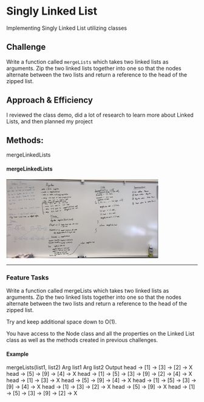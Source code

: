 # Singly Linked List

Implementing Singly Linked List utilizing classes

## Challenge

Write a function called `mergeLists` which takes two linked lists as arguments. Zip the two linked lists together into one so that the nodes alternate between the two lists and return a reference to the head of the zipped list.

## Approach & Efficiency

I reviewed the class demo, did a lot of research to learn more about Linked Lists, and then planned my project

## Methods: 

mergeLinkedLists

#### mergeLinkedLists

<img src="./assets/ll_merge_whiteboard.jpg" width="400">


-------
### Feature Tasks

Write a function called mergeLists which takes two linked lists as arguments. Zip the two linked lists together into one so that the nodes alternate between the two lists and return a reference to the head of the zipped list.

 Try and keep additional space down to O(1). 

 You have access to the Node class and all the properties on the Linked List class as well as the methods created in previous challenges.

#### Example

mergeLists(list1, list2)
Arg list1	Arg list2	Output
head -> [1] -> [3] -> [2] -> X	head -> [5] -> [9] -> [4] -> X	head -> [1] -> [5] -> [3] -> [9] -> [2] -> [4] -> X
head -> [1] -> [3] -> X	head -> [5] -> [9] -> [4] -> X	head -> [1] -> [5] -> [3] -> [9] -> [4] -> X
head -> [1] -> [3] -> [2] -> X	head -> [5] -> [9] -> X	head -> [1] -> [5] -> [3] -> [9] -> [2] -> X